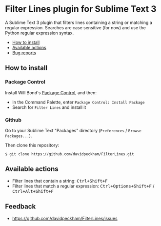 # Filter Lines plugin for Sublime Text 3

A Sublime Text 3 plugin that filters lines containing a string or matching a regular expression. Searches are case sensitive (for now) and use the Python regular expression syntax.

* [How to install](#how-to-install)
* [Available actions](#available-actions)
* [Bug reports](#bug-reports)

## How to install ##

### Package Control ###
Install Will Bond's [Package Control](http://wbond.net/sublime_packages/package_control), and then:

* In the Command Palette, enter `Package Control: Install Package`
* Search for `Filter Lines` and install it

### Github ###
Go to your Sublime Text "Packages" directory (`Preferences` / `Browse Packages...`).

Then clone this repository:

    $ git clone https://github.com/davidpeckham/FilterLines.git

## Available actions ##

* Filter lines that contain a string: <kbd>Ctrl+Shift+F</kbd>
* Filter lines that match a regular expression: <kbd>Ctrl+Options+Shift+F</kbd> / <kbd>Ctrl+Alt+Shift+F</kbd>

## Feedback ##

* https://github.com/davidpeckham/FilterLines/issues
